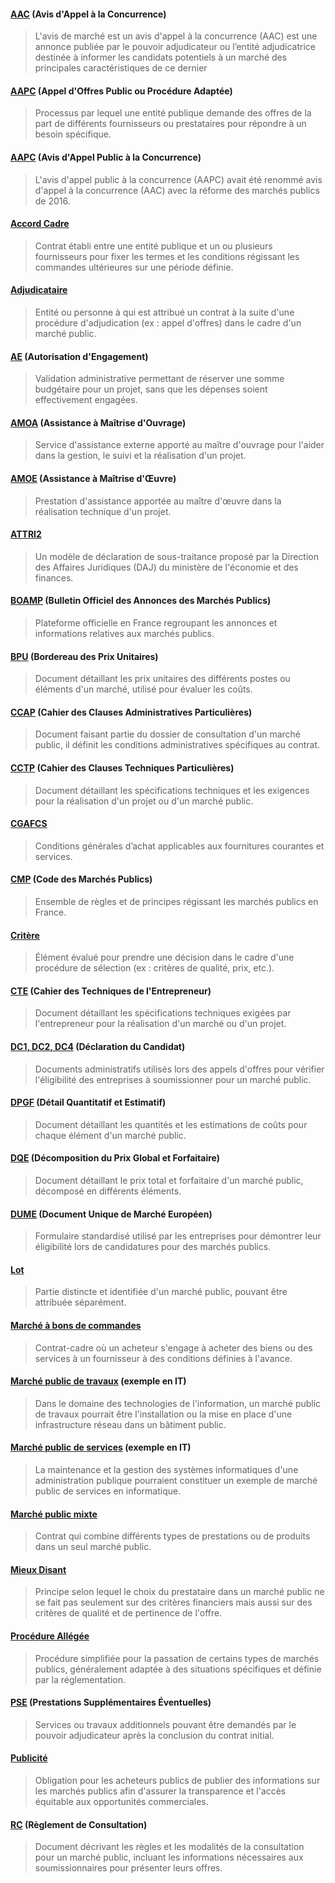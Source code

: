 #### <u>AAC</u> (Avis d'Appel à la Concurrence)
>L'avis de marché est un avis d'appel à la concurrence (AAC) est une annonce publiée par le pouvoir adjudicateur ou l’entité adjudicatrice destinée à informer les candidats potentiels à un marché des principales caractéristiques de ce dernier

#### <u>AAPC</u> (Appel d'Offres Public ou Procédure Adaptée)
>Processus par lequel une entité publique demande des offres de la part de différents fournisseurs ou prestataires pour répondre à un besoin spécifique.

#### <u>AAPC</u> (Avis d'Appel Public à la Concurrence)
>L'avis d'appel public à la concurrence (AAPC) avait été renommé avis d'appel à la concurrence (AAC) avec la réforme des marchés publics de 2016.

#### <u>Accord Cadre</u>
>Contrat établi entre une entité publique et un ou plusieurs fournisseurs pour fixer les termes et les conditions régissant les commandes ultérieures sur une période définie.

#### <u>Adjudicataire</u>
>Entité ou personne à qui est attribué un contrat à la suite d'une procédure d'adjudication (ex : appel d'offres) dans le cadre d'un marché public.

#### <u>AE</u> (Autorisation d'Engagement)
>Validation administrative permettant de réserver une somme budgétaire pour un projet, sans que les dépenses soient effectivement engagées.

#### <u>AMOA</u> (Assistance à Maîtrise d'Ouvrage)
>Service d'assistance externe apporté au maître d'ouvrage pour l'aider dans la gestion, le suivi et la réalisation d'un projet.

#### <u>AMOE</u> (Assistance à Maîtrise d'Œuvre)
>Prestation d'assistance apportée au maître d'œuvre dans la réalisation technique d'un projet.

#### <u>ATTRI2</u>
>Un modèle de déclaration de sous-traitance proposé par la Direction des Affaires Juridiques (DAJ) du ministère de l'économie et des finances.

#### <u>BOAMP</u> (Bulletin Officiel des Annonces des Marchés Publics)
>Plateforme officielle en France regroupant les annonces et informations relatives aux marchés publics.

#### <u>BPU</u> (Bordereau des Prix Unitaires)
>Document détaillant les prix unitaires des différents postes ou éléments d'un marché, utilisé pour évaluer les coûts.

#### <u>CCAP</u> (Cahier des Clauses Administratives Particulières)
>Document faisant partie du dossier de consultation d'un marché public, il définit les conditions administratives spécifiques au contrat.

#### <u>CCTP</u> (Cahier des Clauses Techniques Particulières)
>Document détaillant les spécifications techniques et les exigences pour la réalisation d'un projet ou d'un marché public.

#### <u>CGAFCS</u>
>Conditions générales d’achat applicables aux fournitures courantes et services.

#### <u>CMP</u> (Code des Marchés Publics)
>Ensemble de règles et de principes régissant les marchés publics en France.

#### <u>Critère</u>
>Élément évalué pour prendre une décision dans le cadre d'une procédure de sélection (ex : critères de qualité, prix, etc.).

#### <u>CTE</u> (Cahier des Techniques de l'Entrepreneur)
>Document détaillant les spécifications techniques exigées par l'entrepreneur pour la réalisation d'un marché ou d'un projet.

#### <u>DC1, DC2, DC4</u> (Déclaration du Candidat)
>Documents administratifs utilisés lors des appels d'offres pour vérifier l'éligibilité des entreprises à soumissionner pour un marché public.

#### <u>DPGF</u> (Détail Quantitatif et Estimatif)
>Document détaillant les quantités et les estimations de coûts pour chaque élément d'un marché public.

#### <u>DQE</u> (Décomposition du Prix Global et Forfaitaire)
>Document détaillant le prix total et forfaitaire d'un marché public, décomposé en différents éléments.

#### <u>DUME</u> (Document Unique de Marché Européen)
>Formulaire standardisé utilisé par les entreprises pour démontrer leur éligibilité lors de candidatures pour des marchés publics.

#### <u>Lot</u>
>Partie distincte et identifiée d'un marché public, pouvant être attribuée séparément.

#### <u>Marché à bons de commandes</u>
>Contrat-cadre où un acheteur s'engage à acheter des biens ou des services à un fournisseur à des conditions définies à l'avance.

#### <u>Marché public de travaux</u> (exemple en IT)
>Dans le domaine des technologies de l'information, un marché public de travaux pourrait être l'installation ou la mise en place d'une infrastructure réseau dans un bâtiment public.

#### <u>Marché public de services</u> (exemple en IT)
>La maintenance et la gestion des systèmes informatiques d'une administration publique pourraient constituer un exemple de marché public de services en informatique.

#### <u>Marché public mixte</u>
>Contrat qui combine différents types de prestations ou de produits dans un seul marché public.

#### <u>Mieux Disant</u>
>Principe selon lequel le choix du prestataire dans un marché public ne se fait pas seulement sur des critères financiers mais aussi sur des critères de qualité et de pertinence de l'offre.

#### <u>Procédure Allégée</u>
>Procédure simplifiée pour la passation de certains types de marchés publics, généralement adaptée à des situations spécifiques et définie par la réglementation.

#### <u>PSE</u> (Prestations Supplémentaires Éventuelles)
>Services ou travaux additionnels pouvant être demandés par le pouvoir adjudicateur après la conclusion du contrat initial.

#### <u>Publicité</u>
>Obligation pour les acheteurs publics de publier des informations sur les marchés publics afin d'assurer la transparence et l'accès équitable aux opportunités commerciales.

#### <u>RC</u> (Règlement de Consultation)
>Document décrivant les règles et les modalités de la consultation pour un marché public, incluant les informations nécessaires aux soumissionnaires pour présenter leurs offres.